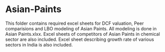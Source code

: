 # Asian-Paints
This folder contains required excel sheets for DCF valuation, Peer comparisions and LBO modeling of Asian Paints.
All modeling is done in Asian Paints.xlxx.
Excel sheets of competitors of Asian Paints in chemical sector are also included.
Excel sheet describing growth rate of various sectors in India is also included.
